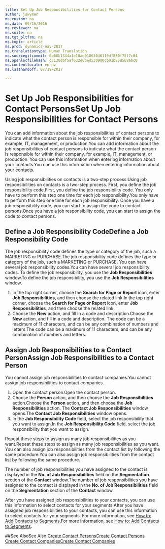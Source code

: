 ```yaml
---
title: Set Up Job Responsibilities for Contact Persons
author: jswymer
ms.custom: na
ms.date: 09/16/2016
ms.reviewer: na
ms.suite: na
ms.tgt_pltfrm: na
ms.topic: article
ms.prod: dynamics-nav-2017
ms.translationtype: Human Translation
ms.sourcegitcommit: 6b60b1344a1e18ad91863046110df880f75f7c04
ms.openlocfilehash: c3130dbf5af632e6ced530900cb01b85d568abc0
ms.contentlocale: en-nz
ms.lasthandoff: 07/19/2017

---
```

# <a name="set-up-job-responsibilities-for-contact-persons"></a><span data-ttu-id="ff254-102">Set Up Job Responsibilities for Contact Persons</span><span class="sxs-lookup"><span data-stu-id="ff254-102">Set Up Job Responsibilities for Contact Persons</span></span>
<span data-ttu-id="ff254-103">You can add information about the job responsibilities of contact persons to indicate what the contact person is responsible for within their company, for example, IT, management, or production.</span><span class="sxs-lookup"><span data-stu-id="ff254-103">You can add information about the job responsibilities of contact persons to indicate what the contact person is responsible for within their company, for example, IT, management, or production.</span></span> <span data-ttu-id="ff254-104">You can use this information when entering information about your contacts.</span><span class="sxs-lookup"><span data-stu-id="ff254-104">You can use this information when entering information about your contacts.</span></span>

<span data-ttu-id="ff254-105">Using job responsibilities on contacts is a two-step process.</span><span class="sxs-lookup"><span data-stu-id="ff254-105">Using job responsibilities on contacts is a two-step process.</span></span> <span data-ttu-id="ff254-106">First, you define the job responsibility code.</span><span class="sxs-lookup"><span data-stu-id="ff254-106">First, you define the job responsibility code.</span></span> <span data-ttu-id="ff254-107">You only have to perform this step one time for each job responsibility.</span><span class="sxs-lookup"><span data-stu-id="ff254-107">You only have to perform this step one time for each job responsibility.</span></span> <span data-ttu-id="ff254-108">Once you have a job responsibility code, you can start to assign the code to contact persons.</span><span class="sxs-lookup"><span data-stu-id="ff254-108">Once you have a job responsibility code, you can start to assign the code to contact persons.</span></span>

## <a name="define-a-job-responsibility-code"></a><span data-ttu-id="ff254-109">Define a Job Responsibility Code</span><span class="sxs-lookup"><span data-stu-id="ff254-109">Define a Job Responsibility Code</span></span>
<span data-ttu-id="ff254-110">The job responsibility code defines the type or category of the job, such a MARKETING or PURCHASE.</span><span class="sxs-lookup"><span data-stu-id="ff254-110">The job responsibility code defines the type or category of the job, such a MARKETING or PURCHASE.</span></span> <span data-ttu-id="ff254-111">You can have several job responsibility codes.</span><span class="sxs-lookup"><span data-stu-id="ff254-111">You can have several job responsibility codes.</span></span> <span data-ttu-id="ff254-112">To define the job responsibility, you use the **Job Responsibilities** window.</span><span class="sxs-lookup"><span data-stu-id="ff254-112">To define the job responsibility, you use the **Job Responsibilities** window.</span></span>

1. <span data-ttu-id="ff254-113">In the top right corner, choose the **Search for Page or Report** icon, enter **Job Responsibilities**, and then choose the related link.</span><span class="sxs-lookup"><span data-stu-id="ff254-113">In the top right corner, choose the **Search for Page or Report** icon, enter **Job Responsibilities**, and then choose the related link.</span></span>
2. <span data-ttu-id="ff254-114">Choose the **New** action, and fill in a code and description.</span><span class="sxs-lookup"><span data-stu-id="ff254-114">Choose the **New** action, and fill in a code and description.</span></span> <span data-ttu-id="ff254-115">The code can be a maximum of 11 characters, and can be any combination of numbers and letters.</span><span class="sxs-lookup"><span data-stu-id="ff254-115">The code can be a maximum of 11 characters, and can be any combination of numbers and letters.</span></span>

## <a name="assign-job-responsibilities-to-a-contact-person"></a><span data-ttu-id="ff254-116">Assign Job Responsibilities to a Contact Person</span><span class="sxs-lookup"><span data-stu-id="ff254-116">Assign Job Responsibilities to a Contact Person</span></span>
<span data-ttu-id="ff254-117">You cannot assign job responsibilities to contact companies.</span><span class="sxs-lookup"><span data-stu-id="ff254-117">You cannot assign job responsibilities to contact companies.</span></span>

1. <span data-ttu-id="ff254-118">Open the contact person.</span><span class="sxs-lookup"><span data-stu-id="ff254-118">Open the contact person.</span></span>
2. <span data-ttu-id="ff254-119">Choose the **Person** action, and then choose the **Job Responsibilities** action.</span><span class="sxs-lookup"><span data-stu-id="ff254-119">Choose the **Person** action, and then choose the **Job Responsibilities** action.</span></span> <span data-ttu-id="ff254-120">The **Contact Job Responsibilities** window opens.</span><span class="sxs-lookup"><span data-stu-id="ff254-120">The **Contact Job Responsibilities** window opens.</span></span>
3. <span data-ttu-id="ff254-121">In the **Job Responsibility Code** field, select the job responsibility that you want to assign.</span><span class="sxs-lookup"><span data-stu-id="ff254-121">In the **Job Responsibility Code** field, select the job responsibility that you want to assign.</span></span>

<span data-ttu-id="ff254-122">Repeat these steps to assign as many job responsibilities as you want.</span><span class="sxs-lookup"><span data-stu-id="ff254-122">Repeat these steps to assign as many job responsibilities as you want.</span></span> <span data-ttu-id="ff254-123">You can also assign job responsibilities from the contact list by following the same procedure.</span><span class="sxs-lookup"><span data-stu-id="ff254-123">You can also assign job responsibilities from the contact list by following the same procedure.</span></span>

<span data-ttu-id="ff254-124">The number of job responsibilities you have assigned to the contact is displayed in the **No. of Job Responsibilities** field on the **Segmentation** section of the **Contact** window.</span><span class="sxs-lookup"><span data-stu-id="ff254-124">The number of job responsibilities you have assigned to the contact is displayed in the **No. of Job Responsibilities** field on the **Segmentation** section of the **Contact** window.</span></span>

<span data-ttu-id="ff254-125">After you have assigned job responsibilities to your contacts, you can use this information to select contacts for your segments.</span><span class="sxs-lookup"><span data-stu-id="ff254-125">After you have assigned job responsibilities to your contacts, you can use this information to select contacts for your segments.</span></span> <span data-ttu-id="ff254-126">For more information, see [How to: Add Contacts to Segments](marketing-add-contact-segment.md).</span><span class="sxs-lookup"><span data-stu-id="ff254-126">For more information, see [How to: Add Contacts to Segments](marketing-add-contact-segment.md).</span></span>

##<a name="see-also"></a><span data-ttu-id="ff254-127">See Also</span><span class="sxs-lookup"><span data-stu-id="ff254-127">See Also</span></span>
[<span data-ttu-id="ff254-128">Create Contact Persons</span><span class="sxs-lookup"><span data-stu-id="ff254-128">Create Contact Persons</span></span>](marketing-create-contact-persons.md)  
[<span data-ttu-id="ff254-129">Create Contact Companies</span><span class="sxs-lookup"><span data-stu-id="ff254-129">Create Contact Companies</span></span>](marketing-create-contact-companies.md)

